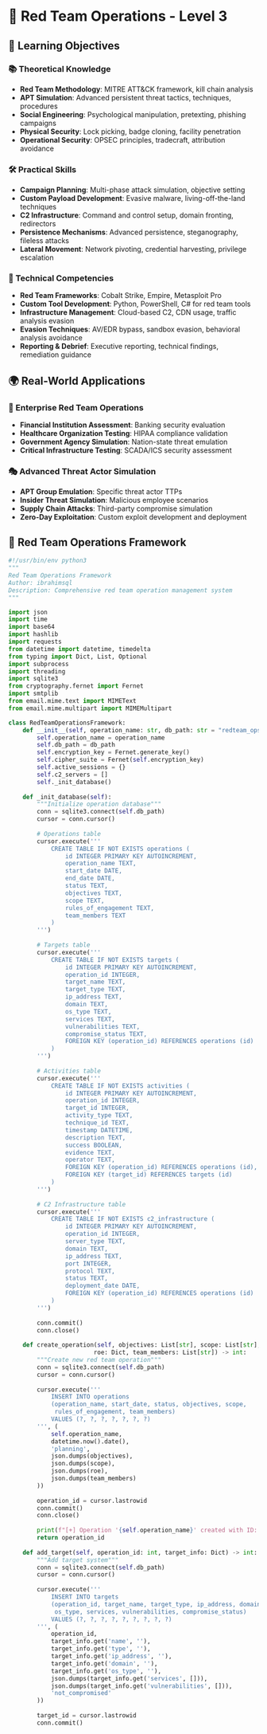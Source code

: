 # 🔴 Red Team Operations - Level 3

## 🎯 Learning Objectives

### 📚 Theoretical Knowledge
- **Red Team Methodology**: MITRE ATT&CK framework, kill chain analysis
- **APT Simulation**: Advanced persistent threat tactics, techniques, procedures
- **Social Engineering**: Psychological manipulation, pretexting, phishing campaigns
- **Physical Security**: Lock picking, badge cloning, facility penetration
- **Operational Security**: OPSEC principles, tradecraft, attribution avoidance

### 🛠️ Practical Skills
- **Campaign Planning**: Multi-phase attack simulation, objective setting
- **Custom Payload Development**: Evasive malware, living-off-the-land techniques
- **C2 Infrastructure**: Command and control setup, domain fronting, redirectors
- **Persistence Mechanisms**: Advanced persistence, steganography, fileless attacks
- **Lateral Movement**: Network pivoting, credential harvesting, privilege escalation

### 🔧 Technical Competencies
- **Red Team Frameworks**: Cobalt Strike, Empire, Metasploit Pro
- **Custom Tool Development**: Python, PowerShell, C# for red team tools
- **Infrastructure Management**: Cloud-based C2, CDN usage, traffic analysis evasion
- **Evasion Techniques**: AV/EDR bypass, sandbox evasion, behavioral analysis avoidance
- **Reporting & Debrief**: Executive reporting, technical findings, remediation guidance

## 🌍 Real-World Applications

### 🏢 Enterprise Red Team Operations
- **Financial Institution Assessment**: Banking security evaluation
- **Healthcare Organization Testing**: HIPAA compliance validation
- **Government Agency Simulation**: Nation-state threat emulation
- **Critical Infrastructure Testing**: SCADA/ICS security assessment

### 🎭 Advanced Threat Actor Simulation
- **APT Group Emulation**: Specific threat actor TTPs
- **Insider Threat Simulation**: Malicious employee scenarios
- **Supply Chain Attacks**: Third-party compromise simulation
- **Zero-Day Exploitation**: Custom exploit development and deployment

## 🚀 Red Team Operations Framework

```python
#!/usr/bin/env python3
"""
Red Team Operations Framework
Author: ibrahimsql
Description: Comprehensive red team operation management system
"""

import json
import time
import base64
import hashlib
import requests
from datetime import datetime, timedelta
from typing import Dict, List, Optional
import subprocess
import threading
import sqlite3
from cryptography.fernet import Fernet
import smtplib
from email.mime.text import MIMEText
from email.mime.multipart import MIMEMultipart

class RedTeamOperationsFramework:
    def __init__(self, operation_name: str, db_path: str = "redteam_ops.db"):
        self.operation_name = operation_name
        self.db_path = db_path
        self.encryption_key = Fernet.generate_key()
        self.cipher_suite = Fernet(self.encryption_key)
        self.active_sessions = {}
        self.c2_servers = []
        self._init_database()
        
    def _init_database(self):
        """Initialize operation database"""
        conn = sqlite3.connect(self.db_path)
        cursor = conn.cursor()
        
        # Operations table
        cursor.execute('''
            CREATE TABLE IF NOT EXISTS operations (
                id INTEGER PRIMARY KEY AUTOINCREMENT,
                operation_name TEXT,
                start_date DATE,
                end_date DATE,
                status TEXT,
                objectives TEXT,
                scope TEXT,
                rules_of_engagement TEXT,
                team_members TEXT
            )
        ''')
        
        # Targets table
        cursor.execute('''
            CREATE TABLE IF NOT EXISTS targets (
                id INTEGER PRIMARY KEY AUTOINCREMENT,
                operation_id INTEGER,
                target_name TEXT,
                target_type TEXT,
                ip_address TEXT,
                domain TEXT,
                os_type TEXT,
                services TEXT,
                vulnerabilities TEXT,
                compromise_status TEXT,
                FOREIGN KEY (operation_id) REFERENCES operations (id)
            )
        ''')
        
        # Activities table
        cursor.execute('''
            CREATE TABLE IF NOT EXISTS activities (
                id INTEGER PRIMARY KEY AUTOINCREMENT,
                operation_id INTEGER,
                target_id INTEGER,
                activity_type TEXT,
                technique_id TEXT,
                timestamp DATETIME,
                description TEXT,
                success BOOLEAN,
                evidence TEXT,
                operator TEXT,
                FOREIGN KEY (operation_id) REFERENCES operations (id),
                FOREIGN KEY (target_id) REFERENCES targets (id)
            )
        ''')
        
        # C2 Infrastructure table
        cursor.execute('''
            CREATE TABLE IF NOT EXISTS c2_infrastructure (
                id INTEGER PRIMARY KEY AUTOINCREMENT,
                operation_id INTEGER,
                server_type TEXT,
                domain TEXT,
                ip_address TEXT,
                port INTEGER,
                protocol TEXT,
                status TEXT,
                deployment_date DATE,
                FOREIGN KEY (operation_id) REFERENCES operations (id)
            )
        ''')
        
        conn.commit()
        conn.close()
    
    def create_operation(self, objectives: List[str], scope: List[str], 
                        roe: Dict, team_members: List[str]) -> int:
        """Create new red team operation"""
        conn = sqlite3.connect(self.db_path)
        cursor = conn.cursor()
        
        cursor.execute('''
            INSERT INTO operations 
            (operation_name, start_date, status, objectives, scope, 
             rules_of_engagement, team_members)
            VALUES (?, ?, ?, ?, ?, ?, ?)
        ''', (
            self.operation_name,
            datetime.now().date(),
            'planning',
            json.dumps(objectives),
            json.dumps(scope),
            json.dumps(roe),
            json.dumps(team_members)
        ))
        
        operation_id = cursor.lastrowid
        conn.commit()
        conn.close()
        
        print(f"[+] Operation '{self.operation_name}' created with ID: {operation_id}")
        return operation_id
    
    def add_target(self, operation_id: int, target_info: Dict) -> int:
        """Add target system"""
        conn = sqlite3.connect(self.db_path)
        cursor = conn.cursor()
        
        cursor.execute('''
            INSERT INTO targets 
            (operation_id, target_name, target_type, ip_address, domain, 
             os_type, services, vulnerabilities, compromise_status)
            VALUES (?, ?, ?, ?, ?, ?, ?, ?, ?)
        ''', (
            operation_id,
            target_info.get('name', ''),
            target_info.get('type', ''),
            target_info.get('ip_address', ''),
            target_info.get('domain', ''),
            target_info.get('os_type', ''),
            json.dumps(target_info.get('services', [])),
            json.dumps(target_info.get('vulnerabilities', [])),
            'not_compromised'
        ))
        
        target_id = cursor.lastrowid
        conn.commit()
```